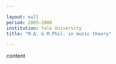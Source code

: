 ```yaml
---

layout: null 
period: 2005–2008 
institution: Yale University
title: "M.A. & M.Phil. in music theory"

---
```


content
